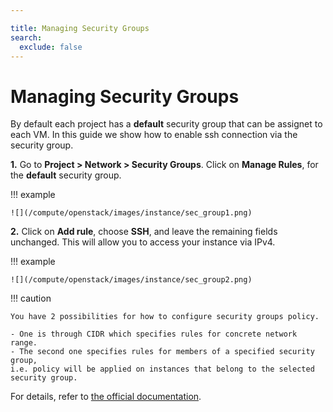 ```yaml
---

title: Managing Security Groups
search:
  exclude: false
---
```


# Managing Security Groups

By default each project has a **default** security group that can be assignet to each VM. In this guide we show how to enable ssh connection via the security group.

__1.__ Go to **Project &gt;  Network &gt; Security Groups**. Click on **Manage Rules**, for the **default** security group.

!!! example

    ![](/compute/openstack/images/instance/sec_group1.png)

__2.__ Click on **Add rule**, choose **SSH**, and leave the remaining fields unchanged.
   This will allow you to access your instance via IPv4.

!!! example

    ![](/compute/openstack/images/instance/sec_group2.png)

!!! caution

    You have 2 possibilities for how to configure security groups policy.

    - One is through CIDR which specifies rules for concrete network range.
    - The second one specifies rules for members of a specified security group,
    i.e. policy will be applied on instances that belong to the selected security group.

For details, refer to [the official documentation](https://docs.openstack.org/horizon/train/user/configure-access-and-security-for-instances.html).
